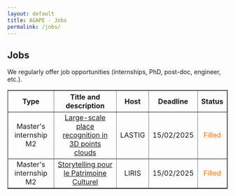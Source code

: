 ```yaml
---
layout: default
title: AGAPE - Jobs
permalink: /jobs/
---
```

<h2> Jobs</h2>
<p>We regularly offer job opportunities (internships, PhD, post-doc, engineer, etc.).</p>

<table width="90%" border="1" cellpadding="8" style="text-align: center; vertical-align: middle;">
<tr>
    <th>Type</th>
    <th>Title and description</th>
    <th>Host</th>
    <th>Deadline</th>
    <th>Status</th>
</tr>
<tr>
	<td>Master's internship M2</td>
	<td><a href="../docs/sujet_stage_2025-Loc3D-ext-EN.pdf" target=new>Large-scale place recognition in 3D points clouds</a></td>
	<td>LASTIG</td>
	<td>15/02/2025</td>
	<td><span style="color: #fe7211;">Filled</span></td>
</tr>
<tr>
	<td>Master's internship M2</td>
	<td><a href="../docs/docs/LIRIS-ILDA-AR_HyperStorylines.pdf" target=new>Storytelling pour le Patrimoine Culturel</a></td>
	<td>LIRIS</td>
	<td>15/02/2025</td>
	<td><span style="color: #fe7211;">Filled</span></td>
</tr>
<table>

